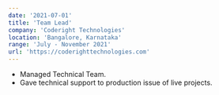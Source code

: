 ```yaml
---
date: '2021-07-01'
title: 'Team Lead'
company: 'Coderight Technologies'
location: 'Bangalore, Karnataka'
range: 'July - November 2021'
url: 'https://coderighttechnologies.com'
---
```


- Managed Technical Team.
- Gave technical support to production issue of live projects.
